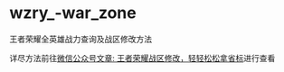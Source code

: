 # wzry_-war_zone
王者荣耀全英雄战力查询及战区修改方法

详尽方法前往[微信公众号文章: 王者荣耀战区修改，轻轻松松拿省标](https://mp.weixin.qq.com/s/Hvg66sGFVb0Sz6Z5fbUcpw)进行查看
